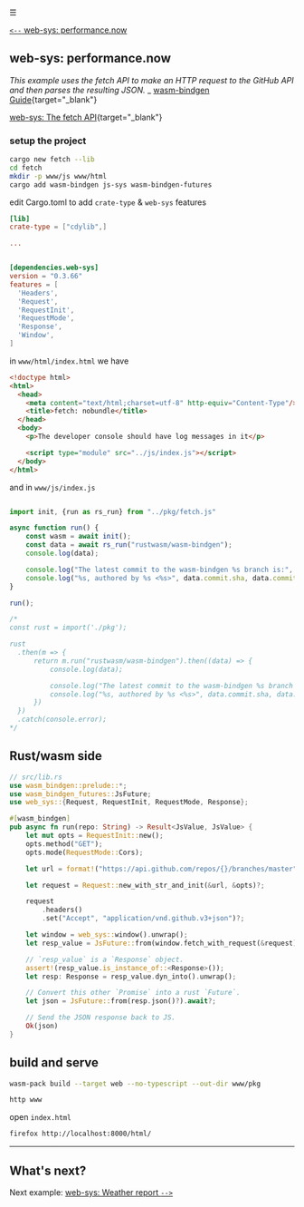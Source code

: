 <div class="navbar"><a class="openbtn" onclick="openNav()">&#9776;</a></div>
<main>

[`<--` web-sys: performance.now](./008_performance.html)

## web-sys: performance.now

*This example uses the fetch API to make an HTTP request to the GitHub API and then parses the resulting JSON.*
_ [wasm-bindgen Guide](https://rustwasm.github.io/wasm-bindgen/examples/fetch.html){target="_blank"}

[web-sys: The fetch API](https://github.com/rustwasm/wasm-bindgen/tree/master/examples/fetch){target="_blank"}


### setup the project

```sh
cargo new fetch --lib
cd fetch
mkdir -p www/js www/html
cargo add wasm-bindgen js-sys wasm-bindgen-futures

```

edit Cargo.toml to add `crate-type` & `web-sys` features

```toml
[lib]
crate-type = ["cdylib",]

...


[dependencies.web-sys]
version = "0.3.66"
features = [
  'Headers',
  'Request',
  'RequestInit',
  'RequestMode',
  'Response',
  'Window',
]
```


in `www/html/index.html` we have

```html
<!doctype html>
<html>
  <head>
    <meta content="text/html;charset=utf-8" http-equiv="Content-Type"/>
    <title>fetch: nobundle</title>
  </head>
  <body>
    <p>The developer console should have log messages in it</p>

    <script type="module" src="../js/index.js"></script>
  </body>
</html>
```

and in `www/js/index.js`

```js

import init, {run as rs_run} from "../pkg/fetch.js"

async function run() {
    const wasm = await init();
    const data = await rs_run("rustwasm/wasm-bindgen");
    console.log(data);

    console.log("The latest commit to the wasm-bindgen %s branch is:", data.name);
    console.log("%s, authored by %s <%s>", data.commit.sha, data.commit.commit.author.name, data.commit.commit.author.email);
}

run();

/*
const rust = import('./pkg');

rust
  .then(m => {
      return m.run("rustwasm/wasm-bindgen").then((data) => {
          console.log(data);

          console.log("The latest commit to the wasm-bindgen %s branch is:", data.name);
          console.log("%s, authored by %s <%s>", data.commit.sha, data.commit.commit.author.name, data.commit.commit.author.email);
      })
  })
  .catch(console.error);
*/
```




## Rust/wasm side

```rust
// src/lib.rs
use wasm_bindgen::prelude::*;
use wasm_bindgen_futures::JsFuture;
use web_sys::{Request, RequestInit, RequestMode, Response};

#[wasm_bindgen]
pub async fn run(repo: String) -> Result<JsValue, JsValue> {
    let mut opts = RequestInit::new();
    opts.method("GET");
    opts.mode(RequestMode::Cors);

    let url = format!("https://api.github.com/repos/{}/branches/master", repo);

    let request = Request::new_with_str_and_init(&url, &opts)?;

    request
        .headers()
        .set("Accept", "application/vnd.github.v3+json")?;

    let window = web_sys::window().unwrap();
    let resp_value = JsFuture::from(window.fetch_with_request(&request)).await?;

    // `resp_value` is a `Response` object.
    assert!(resp_value.is_instance_of::<Response>());
    let resp: Response = resp_value.dyn_into().unwrap();

    // Convert this other `Promise` into a rust `Future`.
    let json = JsFuture::from(resp.json()?).await?;

    // Send the JSON response back to JS.
    Ok(json)
}


```

## build and serve

```sh
wasm-pack build --target web --no-typescript --out-dir www/pkg

http www
```

open `index.html`

```sh
firefox http://localhost:8000/html/
```
---



## What's next?

Next example: [web-sys: Weather report `-->`](./010.weather_report.html)

</main>
<script src="https://lerina.github.io/js/toc.js"></script>
<script>
let anchor= document.createElement('a');
anchor.href="javascript:closeNav()"; //void(0)"; //anchor[0].onclick = closeNav();
anchor.className = "closebtn";  
anchor.innerHTML="&times;";
document.getElementById("TOC").prepend(anchor);

let navCrumbs= document.createElement('div');
navCrumbs.className = "hover-nav";
navCrumbs.innerHTML = `
<div class="hover-nav">
<ul>
<li><a href="../../../../index.html">⇦ home</a></li>
<li><a href="../index.html">hello_world</a></li>
</ul>
</div>`;
document.getElementById("TOC").prepend(navCrumbs); 
</script>
